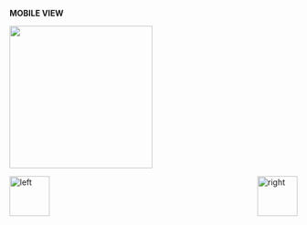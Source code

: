 

<b>MOBILE VIEW</b>

<img src="https://cloud.githubusercontent.com/assets/14101008/11172608/435767c8-8bc7-11e5-84e8-91df9674192e.png" width="250"></img>



<img align="left" alt="left" src="https://cloud.githubusercontent.com/assets/14101008/11165526/091b197c-8acf-11e5-8ac1-3a1e5042ed78.png" width="70" height="70"></img>
<img align="right" alt="right" src="https://cloud.githubusercontent.com/assets/14101008/11165527/0a4289a2-8acf-11e5-8378-c5e3a55ab4dc.png" width="70" height="70"></img>
